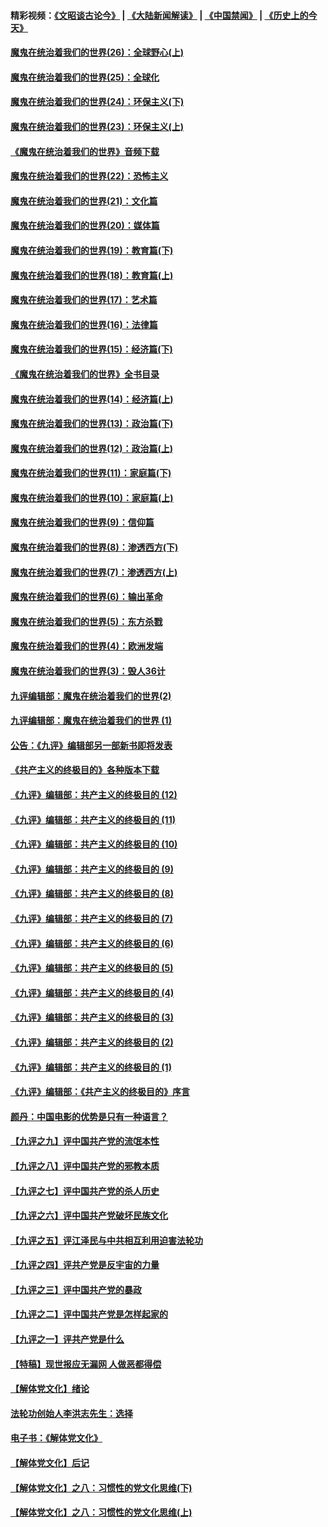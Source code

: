 #### 精彩视频：[《文昭谈古论今》](https://github.com/gfw-breaker/wenzhao/blob/master/README.md?t=12130931) | [《大陆新闻解读》](https://github.com/gfw-breaker/ntdtv-comedy/blob/master/README.md?t=12130931) | [《中国禁闻》](https://github.com/gfw-breaker/ntdtv-news/blob/master/README.md?t=12130931) | [《历史上的今天》](https://github.com/gfw-breaker/today-in-history/blob/master/README.md?t=12130931) 

#### [魔鬼在统治着我们的世界(26)：全球野心(上)](../pages/nsc422/n10900318.md?t=12130931) 

#### [魔鬼在统治着我们的世界(25)：全球化](../pages/nsc422/n10788205.md?t=12130931) 

#### [魔鬼在统治着我们的世界(24)：环保主义(下)](../pages/nsc422/n10695307.md?t=12130931) 

#### [魔鬼在统治着我们的世界(23)：环保主义(上)](../pages/nsc422/n10688613.md?t=12130931) 

#### [《魔鬼在统治着我们的世界》音频下载](../pages/nsc422/n10635553.md?t=12130931) 

#### [魔鬼在统治着我们的世界(22)：恐怖主义](../pages/nsc422/n10614727.md?t=12130931) 

#### [魔鬼在统治着我们的世界(21)：文化篇](../pages/nsc422/n10597706.md?t=12130931) 

#### [魔鬼在统治着我们的世界(20)：媒体篇](../pages/nsc422/n10586579.md?t=12130931) 

#### [魔鬼在统治着我们的世界(19)：教育篇(下)](../pages/nsc422/n10564808.md?t=12130931) 

#### [魔鬼在统治着我们的世界(18)：教育篇(上)](../pages/nsc422/n10526970.md?t=12130931) 

#### [魔鬼在统治着我们的世界(17)：艺术篇](../pages/nsc422/n10499093.md?t=12130931) 

#### [魔鬼在统治着我们的世界(16)：法律篇](../pages/nsc422/n10485969.md?t=12130931) 

#### [魔鬼在统治着我们的世界(15)：经济篇(下)](../pages/nsc422/n10469975.md?t=12130931) 

#### [《魔鬼在统治着我们的世界》全书目录](../pages/nsc422/n10464261.md?t=12130931) 

#### [魔鬼在统治着我们的世界(14)：经济篇(上)](../pages/nsc422/n10457370.md?t=12130931) 

#### [魔鬼在统治着我们的世界(13)：政治篇(下)](../pages/nsc422/n10448270.md?t=12130931) 

#### [魔鬼在统治着我们的世界(12)：政治篇(上)](../pages/nsc422/n10444576.md?t=12130931) 

#### [魔鬼在统治着我们的世界(11)：家庭篇(下)](../pages/nsc422/n10440961.md?t=12130931) 

#### [魔鬼在统治着我们的世界(10)：家庭篇(上)](../pages/nsc422/n10435448.md?t=12130931) 

#### [魔鬼在统治着我们的世界(9)：信仰篇](../pages/nsc422/n10432159.md?t=12130931) 

#### [魔鬼在统治着我们的世界(8)：渗透西方(下)](../pages/nsc422/n10429603.md?t=12130931) 

#### [魔鬼在统治着我们的世界(7)：渗透西方(上)](../pages/nsc422/n10426013.md?t=12130931) 

#### [魔鬼在统治着我们的世界(6)：输出革命](../pages/nsc422/n10421536.md?t=12130931) 

#### [魔鬼在统治着我们的世界(5)：东方杀戮](../pages/nsc422/n10417707.md?t=12130931) 

#### [魔鬼在统治着我们的世界(4)：欧洲发端](../pages/nsc422/n10414890.md?t=12130931) 

#### [魔鬼在统治着我们的世界(3)：毁人36计](../pages/nsc422/n10411583.md?t=12130931) 

#### [九评编辑部：魔鬼在统治着我们的世界(2)](../pages/nsc422/n10410036.md?t=12130931) 

#### [九评编辑部：魔鬼在统治着我们的世界 (1)](../pages/nsc422/n10406825.md?t=12130931) 

#### [公告：《九评》编辑部另一部新书即将发表](../pages/nsc422/n10405104.md?t=12130931) 

#### [《共产主义的终极目的》各种版本下载](../pages/nsc422/n10022138.md?t=12130931) 

#### [《九评》编辑部：共产主义的终极目的 (12)](../pages/nsc422/n9933272.md?t=12130931) 

#### [《九评》编辑部：共产主义的终极目的 (11)](../pages/nsc422/n9924973.md?t=12130931) 

#### [《九评》编辑部：共产主义的终极目的 (10)](../pages/nsc422/n9920883.md?t=12130931) 

#### [《九评》编辑部：共产主义的终极目的 (9)](../pages/nsc422/n9916363.md?t=12130931) 

#### [《九评》编辑部：共产主义的终极目的 (8)](../pages/nsc422/n9912488.md?t=12130931) 

#### [《九评》编辑部：共产主义的终极目的 (7)](../pages/nsc422/n9901176.md?t=12130931) 

#### [《九评》编辑部：共产主义的终极目的 (6)](../pages/nsc422/n9899359.md?t=12130931) 

#### [《九评》编辑部：共产主义的终极目的 (5)](../pages/nsc422/n9893174.md?t=12130931) 

#### [《九评》编辑部：共产主义的终极目的 (4)](../pages/nsc422/n9891246.md?t=12130931) 

#### [《九评》编辑部：共产主义的终极目的 (3)](../pages/nsc422/n9879879.md?t=12130931) 

#### [《九评》编辑部：共产主义的终极目的 (2)](../pages/nsc422/n9876205.md?t=12130931) 

#### [《九评》编辑部：共产主义的终极目的 (1)](../pages/nsc422/n9865857.md?t=12130931) 

#### [《九评》编辑部：《共产主义的终极目的》序言](../pages/nsc422/n9862666.md?t=12130931) 

#### [颜丹：中国电影的优势是只有一种语言？](../pages/nsc422/n9583062.md?t=12130931) 

#### [【九评之九】评中国共产党的流氓本性](../pages/nsc422/n737542.md?t=12130931) 

#### [【九评之八】评中国共产党的邪教本质](../pages/nsc422/n735942.md?t=12130931) 

#### [【九评之七】评中国共产党的杀人历史](../pages/nsc422/n733806.md?t=12130931) 

#### [【九评之六】评中国共产党破坏民族文化](../pages/nsc422/n731667.md?t=12130931) 

#### [【九评之五】评江泽民与中共相互利用迫害法轮功](../pages/nsc422/n730058.md?t=12130931) 

#### [【九评之四】评共产党是反宇宙的力量](../pages/nsc422/n727814.md?t=12130931) 

#### [【九评之三】评中国共产党的暴政](../pages/nsc422/n725597.md?t=12130931) 

#### [【九评之二】评中国共产党是怎样起家的](../pages/nsc422/n723946.md?t=12130931) 

#### [【九评之一】评共产党是什么](../pages/nsc422/n722529.md?t=12130931) 

#### [【特稿】现世报应无漏网 人做恶都得偿](../pages/nsc422/n4215167.md?t=12130931) 

#### [【解体党文化】绪论](../pages/nsc422/n1449356.md?t=12130931) 

#### [法轮功创始人李洪志先生：选择](../pages/nsc422/n3580738.md?t=12130931) 

#### [电子书：《解体党文化》](../pages/nsc422/n1573484.md?t=12130931) 

#### [【解体党文化】后记](../pages/nsc422/n1531999.md?t=12130931) 

#### [【解体党文化】之八：习惯性的党文化思维(下)](../pages/nsc422/n1526477.md?t=12130931) 

#### [【解体党文化】之八：习惯性的党文化思维(上)](../pages/nsc422/n1520631.md?t=12130931) 

